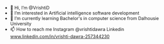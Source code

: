 - 👋 Hi, I’m @VrishtiD
- 👀 I’m interested in Artificial intelligence software development
- 🌱 I’m currently learning Bachelor's in computer science from Dalhousie University
- 📫 How to reach me Instagram @vrishtidawra
                     Linkedin  www.linkedin.com/in/vrishti-dawra-257344230

<!---
VrishtiD/VrishtiD is a ✨ special ✨ repository because its `README.md` (this file) appears on your GitHub profile.
You can click the Preview link to take a look at your changes.
--->
